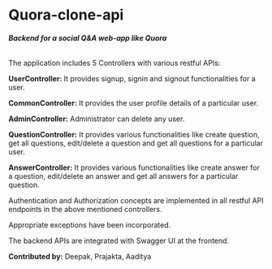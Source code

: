 # Quora-clone-api

###### **Backend for a social Q&amp;A web-app like Quora**

The application includes 5 Controllers with various restful APIs:

**UserController:** It provides signup, signin and signout functionalities
for a user.

**CommonController:** It provides the user profile details of a particular
user.

**AdminController:** Administrator can delete any user.

**QuestionController:** It provides various functionalities like
create question, get all questions, edit/delete a question and
get all questions for a particular user.

**AnswerController:** It provides various functionalities like
create answer for a question, edit/delete an answer and
get all answers for a particular question.

Authentication and Authorization concepts are implemented in all
restful API endpoints in the above mentioned controllers.

Appropriate exceptions have been incorporated.

The backend APIs are integrated with Swagger UI at the frontend.

**Contributed by:** Deepak, Prajakta, Aaditya
